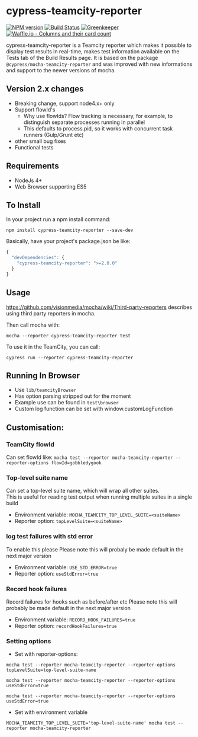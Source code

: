 # cypress-teamcity-reporter

[![NPM version](https://badge.fury.io/js/cypress-teamcity-reporter.svg)](http://badge.fury.io/js/cypress-teamcity-reporter)
[![Build Status](https://travis-ci.org/prma85/cypress-teamcity-reporter.svg?branch=master)](https://travis-ci.org/prma85/cypress-teamcity-reporter)
<a href="https://greenkeeper.io">
<img alt="Greenkeeper" src="https://badges.greenkeeper.io/semantic-release/semantic-release.svg">
</a>
[![Waffle.io - Columns and their card count](https://badge.waffle.io/prma85/cypress-teamcity-reporter.svg?columns=all)](http://waffle.io/prma85/cypress-teamcity-reporter)

cypress-teamcity-reporter is a Teamcity reporter which makes it possible to display test results in real-time, makes test information
available on the Tests tab of the Build Results page. It is based on the package `@cypress/mocha-teamcity-reporter` and was improved with new informations and support to the newer versions of mocha.

## Version 2.x changes

-   Breaking change, support node4.x+ only
-   Support flowId's
    -   Why use flowIds? Flow tracking is necessary, for example, to distinguish separate processes running in parallel
    -   This defaults to process.pid, so it works with concurrent task runners (Gulp/Grunt etc)
-   other small bug fixes
-   Functional tests

## Requirements

-   NodeJs 4+
-   Web Browser supporting ES5

## To Install

In your project run a npm install command:

`npm install cypress-teamcity-reporter --save-dev`

Basically, have your project's package.json be like:

```js
{
  "devDependencies": {
    "cypress-teamcity-reporter": ">=2.0.0"
  }
}
```

## Usage

https://github.com/visionmedia/mocha/wiki/Third-party-reporters describes using third party reporters in mocha.

Then call mocha with:

`mocha --reporter cypress-teamcity-reporter test`

To use it in the TeamCity, you can call:

`cypress run --reporter cypress-teamcity-reporter`

## Running In Browser

-   Use `lib/teamcityBrowser`
-   Has option parsing stripped out for the moment
-   Example use can be found in `test\browser`
-   Custom log function can be set with window.customLogFunction

## Customisation:

### TeamCity flowId

Can set flowId like:
`mocha test --reporter mocha-teamcity-reporter --reporter-options flowId=gobbledygook`

### Top-level suite name

Can set a top-level suite name, which will wrap all other suites.  
This is useful for reading test output when running multiple suites in a single build

-   Environment variable: `MOCHA_TEAMCITY_TOP_LEVEL_SUITE=<suiteName>`
-   Reporter option: `topLevelSuite=<suiteName>`

### log test failures with std error

To enable this please
Please note this will probaly be made default in the next major version

-   Environment variable: `USE_STD_ERROR=true`
-   Reporter option: `useStdError=true`

### Record hook failures

Record failures for hooks such as before/after etc
Please note this will probably be made default in the next major version

-   Environment variable: `RECORD_HOOK_FAILURES=true`
-   Reporter option: `recordHookFailures=true`

### Setting options

-   Set with reporter-options:

`mocha test --reporter mocha-teamcity-reporter --reporter-options topLevelSuite=top-level-suite-name`

`mocha test --reporter mocha-teamcity-reporter --reporter-options useStdError=true`

`mocha test --reporter mocha-teamcity-reporter --reporter-options useStdError=true`

-   Set with environment variable

`MOCHA_TEAMCITY_TOP_LEVEL_SUITE='top-level-suite-name' mocha test --reporter mocha-teamcity-reporter`
